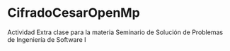 # CifradoCesarOpenMp
 Actividad Extra clase para la materia Seminario de Solución de Problemas de Ingeniería de Software I

